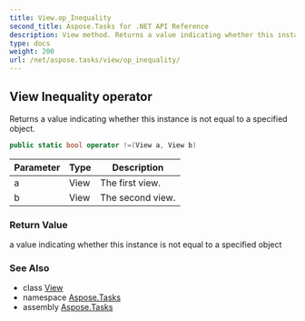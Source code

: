 ```yaml
---
title: View.op_Inequality
second_title: Aspose.Tasks for .NET API Reference
description: View method. Returns a value indicating whether this instance is not equal to a specified object
type: docs
weight: 200
url: /net/aspose.tasks/view/op_inequality/
---
```

## View Inequality operator

Returns a value indicating whether this instance is not equal to a specified object.

```csharp
public static bool operator !=(View a, View b)
```

| Parameter | Type | Description |
| --- | --- | --- |
| a | View | The first view. |
| b | View | The second view. |

### Return Value

a value indicating whether this instance is not equal to a specified object

### See Also

* class [View](../)
* namespace [Aspose.Tasks](../../view/)
* assembly [Aspose.Tasks](../../../)


